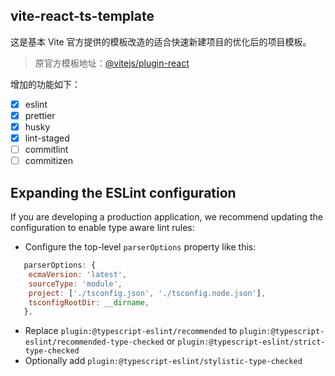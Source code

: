 ## vite-react-ts-template

这是基本 Vite 官方提供的模板改造的适合快速新建项目的优化后的项目模板。

> 原官方模板地址：[@vitejs/plugin-react](https://github.com/vitejs/vite-plugin-react/blob/main/packages/plugin-react/README.md)

增加的功能如下：

- [x] eslint
- [x] prettier
- [x] husky
- [x] lint-staged
- [ ] commitlint
- [ ] commitizen

## Expanding the ESLint configuration

If you are developing a production application, we recommend updating the configuration to enable type aware lint rules:

- Configure the top-level `parserOptions` property like this:

```js
   parserOptions: {
    ecmaVersion: 'latest',
    sourceType: 'module',
    project: ['./tsconfig.json', './tsconfig.node.json'],
    tsconfigRootDir: __dirname,
   },
```

- Replace `plugin:@typescript-eslint/recommended` to `plugin:@typescript-eslint/recommended-type-checked` or `plugin:@typescript-eslint/strict-type-checked`
- Optionally add `plugin:@typescript-eslint/stylistic-type-checked`
